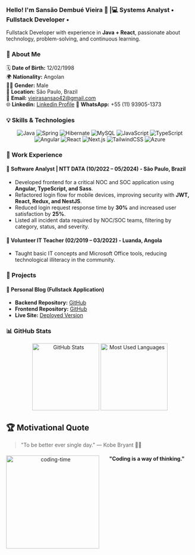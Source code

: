 ### Hello! I'm Sansão Dembué Vieira 👋 |💻 Systems Analyst • Fullstack Developer •

Fullstack Developer with experience in **Java + React**, passionate about technology, problem-solving, and continuous learning.

### 📌 About Me

🗓 **Date of Birth:** 12/02/1998  
🌍 **Nationality:** Angolan  
👨‍💻 **Gender:** Male  
📍 **Location:** São Paulo, Brazil  
📩 **Email:** vieirasansao42@gmail.com  
🌐 **Linkedin:** [Linkedin Profile](https://www.linkedin.com/in/sansaovieira/)
💬 **WhatsApp:** +55 (11) 93905-1373  

### 💡 Skills & Technologies

<div align="center">
  <img src="https://img.shields.io/badge/Java-007396?style=for-the-badge&logo=java&logoColor=white" alt="Java">
  <img src="https://img.shields.io/badge/Spring-6DB33F?style=for-the-badge&logo=spring&logoColor=white" alt="Spring">
  <img src="https://img.shields.io/badge/Hibernate-59666C?style=for-the-badge&logo=hibernate&logoColor=white" alt="Hibernate">
  <img src="https://img.shields.io/badge/MySQL-4479A1?style=for-the-badge&logo=mysql&logoColor=white" alt="MySQL">
  <img src="https://img.shields.io/badge/JavaScript-F7DF1E?style=for-the-badge&logo=javascript&logoColor=black" alt="JavaScript">
  <img src="https://img.shields.io/badge/TypeScript-3178C6?style=for-the-badge&logo=typescript&logoColor=white" alt="TypeScript">
  <img src="https://img.shields.io/badge/Angular-DD0031?style=for-the-badge&logo=angular&logoColor=white" alt="Angular">
  <img src="https://img.shields.io/badge/React-61DAFB?style=for-the-badge&logo=react&logoColor=black" alt="React">
  <img src="https://img.shields.io/badge/Next.js-000000?style=for-the-badge&logo=next.js&logoColor=white" alt="Next.js">
  <img src="https://img.shields.io/badge/TailwindCSS-38B2AC?style=for-the-badge&logo=tailwind-css&logoColor=white" alt="TailwindCSS">
  <img src="https://img.shields.io/badge/Azure-0089D6?style=for-the-badge&logo=microsoft-azure&logoColor=white" alt="Azure">
</div>

### 💼 Work Experience

#### 🔹 **Software Analyst | NTT DATA** (10/2022 – 05/2024) - São Paulo, Brazil  
- Developed frontend for a critical NOC and SOC application using **Angular, TypeScript, and Sass**.  
- Refactored login flow for mobile devices, improving security with **JWT, React, Redux, and NestJS**.  
- Reduced login request response time by **30%** and increased user satisfaction by **25%**.  
- Listed all incident data required by NOC/SOC teams, filtering by category, status, and severity.  

#### 🔹 **Volunteer IT Teacher** (02/2019 – 03/2022) - Luanda, Angola  
- Taught basic IT concepts and Microsoft Office tools, reducing technological illiteracy in the community.  

### 🚀 Projects

#### **📌 Personal Blog (Fullstack Application)**  
- **Backend Repository:** [GitHub](https://github.com/sansaovieira/blogpessoal)  
- **Frontend Repository:** [GitHub](https://github.com/sansaovieira/frontend-blogpessoal/tree/task-feature-improvment)  
- **Live Site:** [Deployed Version](https://frontend-blogpessoal-fmupyafrh-sansao-vieiras-projects.vercel.app)  


### 📊 GitHub Stats
<div align="center">
  <img height="180em" src="https://github-readme-stats.vercel.app/api?username=sansaovieira&show_icons=true&theme=great-gatsby&include_all_commits=true&count_private=true" alt="GitHub Stats"/>
  <img height="180em" src="https://github-readme-stats.vercel.app/api/top-langs/?username=sansaovieira&layout=compact&langs_count=16&theme=great-gatsby" alt="Most Used Languages"/>
</div>

## 🏆 Motivational Quote

> "To be better ever single day."
> — Kobe Bryant 🏀🔥

<div align="center">
  <img align="left" height="250" alt="coding-time" src="https://media.giphy.com/media/qgQUggAC3Pfv687qPC/giphy.gif">
  <h4>"Coding is a way of thinking."</h4>
</div>


